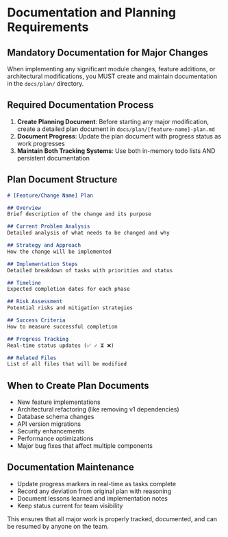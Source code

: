 # Documentation and Planning Requirements

## Mandatory Documentation for Major Changes

When implementing any significant module changes, feature additions, or architectural modifications, you MUST create and maintain documentation in the `docs/plan/` directory.

## Required Documentation Process

1. **Create Planning Document**: Before starting any major modification, create a detailed plan document in `docs/plan/[feature-name]-plan.md`
2. **Document Progress**: Update the plan document with progress status as work progresses
3. **Maintain Both Tracking Systems**: Use both in-memory todo lists AND persistent documentation

## Plan Document Structure

```markdown
# [Feature/Change Name] Plan

## Overview
Brief description of the change and its purpose

## Current Problem Analysis
Detailed analysis of what needs to be changed and why

## Strategy and Approach
How the change will be implemented

## Implementation Steps
Detailed breakdown of tasks with priorities and status

## Timeline
Expected completion dates for each phase

## Risk Assessment
Potential risks and mitigation strategies

## Success Criteria
How to measure successful completion

## Progress Tracking
Real-time status updates (✅ ✓ ⏳ ❌)

## Related Files
List of all files that will be modified
```

## When to Create Plan Documents

- New feature implementations
- Architectural refactoring (like removing v1 dependencies)
- Database schema changes
- API version migrations
- Security enhancements
- Performance optimizations
- Major bug fixes that affect multiple components

## Documentation Maintenance

- Update progress markers in real-time as tasks complete
- Record any deviation from original plan with reasoning
- Document lessons learned and implementation notes
- Keep status current for team visibility

This ensures that all major work is properly tracked, documented, and can be resumed by anyone on the team.
